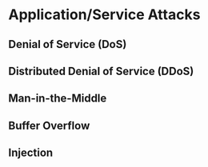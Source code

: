 # Application/Service Attacks

## Denial of Service \(DoS\)

## Distributed Denial of Service \(DDoS\)

## Man-in-the-Middle

## Buffer Overflow

## Injection

